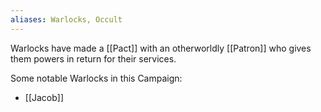 ```yaml
---
aliases: Warlocks, Occult
---
```


Warlocks have made a [[Pact]] with an otherworldly [[Patron]] who gives them powers in return for their services.

Some notable Warlocks in this Campaign:
* [[Jacob]]